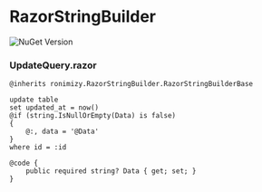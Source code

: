# RazorStringBuilder

![NuGet Version](https://img.shields.io/nuget/v/ronimizy.RazorStringBuilder)

### UpdateQuery.razor

```razorhtmldialect
@inherits ronimizy.RazorStringBuilder.RazorStringBuilderBase

update table
set updated_at = now()
@if (string.IsNullOrEmpty(Data) is false)
{
    @:, data = '@Data'
}
where id = :id

@code {
    public required string? Data { get; set; }
}
```
